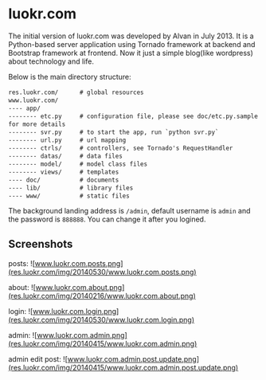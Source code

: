 luokr.com
=========

The initial version of luokr.com was developed by Alvan in July 2013. It is a Python-based server application using Tornado framework at backend and Bootstrap framework at frontend.
Now it just a simple blog(like wordpress) about technology and life.


Below is the main directory structure:

    res.luokr.com/      # global resources
    www.luokr.com/
    ---- app/
    -------- etc.py     # configuration file, please see doc/etc.py.sample for more details
    -------- svr.py     # to start the app, run `python svr.py`
    -------- url.py     # url mapping
    -------- ctrls/     # controllers, see Tornado's RequestHandler
    -------- datas/     # data files
    -------- model/     # model class files
    -------- views/     # templates
    ---- doc/           # documents
    ---- lib/           # library files
    ---- www/           # static files


The background landing address is `/admin`, default username is `admin` and the password is `888888`.
You can change it after you logined.

Screenshots
-----------

posts:
![www.luokr.com.posts.png](res.luokr.com/img/20140530/www.luokr.com.posts.png)

about:
![www.luokr.com.about.png](res.luokr.com/img/20140216/www.luokr.com.about.png)

login:
![www.luokr.com.login.png](res.luokr.com/img/20140530/www.luokr.com.login.png)

admin:
![www.luokr.com.admin.png](res.luokr.com/img/20140415/www.luokr.com.admin.png)

admin edit post:
![www.luokr.com.admin.post.update.png](res.luokr.com/img/20140415/www.luokr.com.admin.post.update.png)

